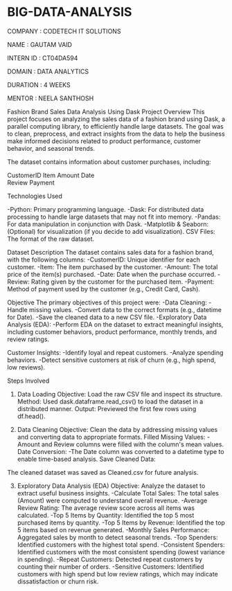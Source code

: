 # BIG-DATA-ANALYSIS

COMPANY : CODETECH IT SOLUTIONS

NAME : GAUTAM VAID

INTERN ID : CT04DA594

DOMAIN : DATA ANALYTICS

DURATION : 4 WEEKS

MENTOR : NEELA SANTHOSH

Fashion Brand Sales Data Analysis Using Dask
Project Overview
This project focuses on analyzing the sales data of a fashion brand using Dask, a parallel computing library, to efficiently handle large datasets. The goal was to clean, preprocess, and extract insights from the data to help the business make informed decisions related to product performance, customer behavior, and seasonal trends.

The dataset contains information about customer purchases, including:

CustomerID
Item 
Amount
Date  
Review 
Payment 

Technologies Used

-Python: Primary programming language.
-Dask: For distributed data processing to handle large datasets that may not fit into memory.
-Pandas: For data manipulation in conjunction with Dask.
-Matplotlib & Seaborn: (Optional) for visualization (if you decide to add visualization).
CSV Files: The format of the raw dataset.

Dataset Description
The dataset contains sales data for a fashion brand, with the following columns:
-CustomerID: Unique identifier for each customer.
-Item: The item purchased by the customer.
-Amount: The total price of the item(s) purchased.
-Date: Date when the purchase occurred.
-Review: Rating given by the customer for the purchased item.
-Payment: Method of payment used by the customer (e.g., Credit Card, Cash).

Objective
The primary objectives of this project were:
-Data Cleaning:
-Handle missing values.
-Convert data to the correct formats (e.g., datetime for Date).
-Save the cleaned data to a new CSV file.
-Exploratory Data Analysis (EDA):
-Perform EDA on the dataset to extract meaningful insights, including customer behaviors, product performance, monthly trends, and review ratings.

Customer Insights:
-Identify loyal and repeat customers.
-Analyze spending behaviors.
-Detect sensitive customers at risk of churn (e.g., high spend, low reviews).

Steps Involved
1. Data Loading
Objective: Load the raw CSV file and inspect its structure.
Method: Used dask.dataframe.read_csv() to load the dataset in a distributed manner.
Output: Previewed the first few rows using df.head().

2. Data Cleaning
Objective: Clean the data by addressing missing values and converting data to appropriate formats.
Filled Missing Values:
-Amount and Review columns were filled with the column's mean values.
Date Conversion:
-The Date column was converted to a datetime type to enable time-based analysis.
Save Cleaned Data:

The cleaned dataset was saved as Cleaned.csv for future analysis.

3. Exploratory Data Analysis (EDA)
Objective: Analyze the dataset to extract useful business insights.
-Calculate Total Sales:
The total sales (Amount) were computed to understand overall revenue.
-Average Review Rating:
The average review score across all items was calculated.
-Top 5 Items by Quantity:
Identified the top 5 most purchased items by quantity.
-Top 5 Items by Revenue:
Identified the top 5 items based on revenue generated.
-Monthly Sales Performance:
Aggregated sales by month to detect seasonal trends.
-Top Spenders:
Identified customers with the highest total spend.
-Consistent Spenders:
Identified customers with the most consistent spending (lowest variance in spending).
-Repeat Customers:
Detected repeat customers by counting their number of orders.
-Sensitive Customers:
Identified customers with high spend but low review ratings, which may indicate dissatisfaction or churn risk.
